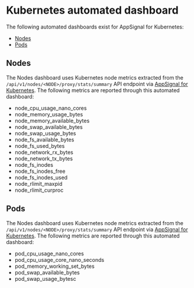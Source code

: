 # Kubernetes automated dashboard

The following automated dashboards exist for AppSignal for Kubernetes:

- [Nodes](#nodes)
- [Pods](#pods)

## Nodes

The Nodes dashboard uses Kubernetes node metrics extracted from the `/api/v1/nodes/<NODE>/proxy/stats/summary` API endpoint via [AppSignal for Kubernetes](https://github.com/appsignal/appsignal-kubernetes).
The following metrics are reported through this automated dashboard:

- node_cpu_usage_nano_cores
- node_memory_usage_bytes
- node_memory_available_bytes
- node_swap_available_bytes
- node_swap_usage_bytes
- node_fs_available_bytes
- node_fs_used_bytes
- node_network_rx_bytes
- node_network_tx_bytes
- node_fs_inodes
- node_fs_inodes_free
- node_fs_inodes_used
- node_rlimit_maxpid
- node_rlimit_curproc

## Pods

The Nodes dashboard uses Kubernetes node metrics extracted from the `/api/v1/nodes/<NODE>/proxy/stats/summary` API endpoint via [AppSignal for Kubernetes](https://github.com/appsignal/appsignal-kubernetes).
The following metrics are reported through this automated dashboard:

- pod_cpu_usage_nano_cores
- pod_cpu_usage_core_nano_seconds
- pod_memory_working_set_bytes
- pod_swap_available_bytes
- pod_swap_usage_bytesc
